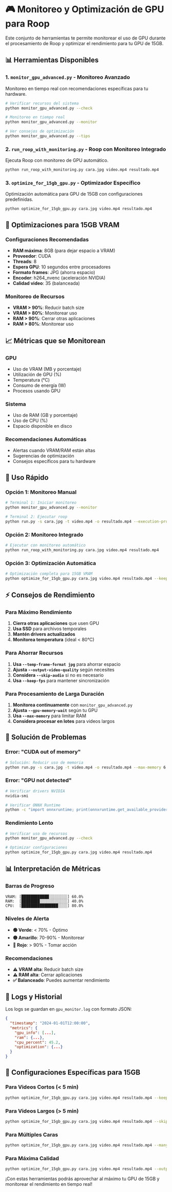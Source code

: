 # 🎮 Monitoreo y Optimización de GPU para Roop

Este conjunto de herramientas te permite monitorear el uso de GPU durante el procesamiento de Roop y optimizar el rendimiento para tu GPU de 15GB.

## 📊 Herramientas Disponibles

### 1. `monitor_gpu_advanced.py` - Monitoreo Avanzado
Monitoreo en tiempo real con recomendaciones específicas para tu hardware.

```bash
# Verificar recursos del sistema
python monitor_gpu_advanced.py --check

# Monitoreo en tiempo real
python monitor_gpu_advanced.py --monitor

# Ver consejos de optimización
python monitor_gpu_advanced.py --tips
```

### 2. `run_roop_with_monitoring.py` - Roop con Monitoreo Integrado
Ejecuta Roop con monitoreo de GPU automático.

```bash
python run_roop_with_monitoring.py cara.jpg video.mp4 resultado.mp4
```

### 3. `optimize_for_15gb_gpu.py` - Optimizador Específico
Optimización automática para GPU de 15GB con configuraciones predefinidas.

```bash
python optimize_for_15gb_gpu.py cara.jpg video.mp4 resultado.mp4
```

## 🎯 Optimizaciones para 15GB VRAM

### Configuraciones Recomendadas
- **RAM máxima**: 8GB (para dejar espacio a VRAM)
- **Proveedor**: CUDA
- **Threads**: 8
- **Espera GPU**: 10 segundos entre procesadores
- **Formato frames**: JPG (ahorra espacio)
- **Encoder**: h264_nvenc (aceleración NVIDIA)
- **Calidad video**: 35 (balanceada)

### Monitoreo de Recursos
- **VRAM > 90%**: Reducir batch size
- **VRAM > 80%**: Monitorear uso
- **RAM > 90%**: Cerrar otras aplicaciones
- **RAM > 80%**: Monitorear uso

## 📈 Métricas que se Monitorean

### GPU
- Uso de VRAM (MB y porcentaje)
- Utilización de GPU (%)
- Temperatura (°C)
- Consumo de energía (W)
- Procesos usando GPU

### Sistema
- Uso de RAM (GB y porcentaje)
- Uso de CPU (%)
- Espacio disponible en disco

### Recomendaciones Automáticas
- Alertas cuando VRAM/RAM están altas
- Sugerencias de optimización
- Consejos específicos para tu hardware

## 🚀 Uso Rápido

### Opción 1: Monitoreo Manual
```bash
# Terminal 1: Iniciar monitoreo
python monitor_gpu_advanced.py --monitor

# Terminal 2: Ejecutar roop
python run.py -s cara.jpg -t video.mp4 -o resultado.mp4 --execution-provider cuda --max-memory 8
```

### Opción 2: Monitoreo Integrado
```bash
# Ejecutar con monitoreo automático
python run_roop_with_monitoring.py cara.jpg video.mp4 resultado.mp4
```

### Opción 3: Optimización Automática
```bash
# Optimización completa para 15GB VRAM
python optimize_for_15gb_gpu.py cara.jpg video.mp4 resultado.mp4 --keep-fps
```

## ⚡ Consejos de Rendimiento

### Para Máximo Rendimiento
1. **Cierra otras aplicaciones** que usen GPU
2. **Usa SSD** para archivos temporales
3. **Mantén drivers actualizados**
4. **Monitorea temperatura** (ideal < 80°C)

### Para Ahorrar Recursos
1. **Usa `--temp-frame-format jpg`** para ahorrar espacio
2. **Ajusta `--output-video-quality`** según necesites
3. **Considera `--skip-audio`** si no es necesario
4. **Usa `--keep-fps`** para mantener sincronización

### Para Procesamiento de Larga Duración
1. **Monitorea continuamente** con `monitor_gpu_advanced.py`
2. **Ajusta `--gpu-memory-wait`** según tu GPU
3. **Usa `--max-memory`** para limitar RAM
4. **Considera procesar en lotes** para videos largos

## 🔧 Solución de Problemas

### Error: "CUDA out of memory"
```bash
# Solución: Reducir uso de memoria
python run.py -s cara.jpg -t video.mp4 -o resultado.mp4 --max-memory 6 --gpu-memory-wait 15
```

### Error: "GPU not detected"
```bash
# Verificar drivers NVIDIA
nvidia-smi

# Verificar ONNX Runtime
python -c "import onnxruntime; print(onnxruntime.get_available_providers())"
```

### Rendimiento Lento
```bash
# Verificar uso de recursos
python monitor_gpu_advanced.py --check

# Optimizar configuraciones
python optimize_for_15gb_gpu.py cara.jpg video.mp4 resultado.mp4
```

## 📊 Interpretación de Métricas

### Barras de Progreso
```
VRAM: [████████████░░░░░░░░] 60.0%
RAM:  [████████░░░░░░░░░░░░] 40.0%
CPU:  [████████████████░░░░] 80.0%
```

### Niveles de Alerta
- **🟢 Verde**: < 70% - Óptimo
- **🟡 Amarillo**: 70-90% - Monitorear
- **🔴 Rojo**: > 90% - Tomar acción

### Recomendaciones
- **⚠️ VRAM alta**: Reducir batch size
- **⚠️ RAM alta**: Cerrar aplicaciones
- **✅ Balanceado**: Puedes aumentar rendimiento

## 📝 Logs y Historial

Los logs se guardan en `gpu_monitor.log` con formato JSON:
```json
{
  "timestamp": "2024-01-01T12:00:00",
  "metrics": {
    "gpu_info": [...],
    "ram": {...},
    "cpu_percent": 45.2,
    "optimization": {...}
  }
}
```

## 🎯 Configuraciones Específicas para 15GB

### Para Videos Cortos (< 5 min)
```bash
python optimize_for_15gb_gpu.py cara.jpg video.mp4 resultado.mp4 --keep-fps
```

### Para Videos Largos (> 5 min)
```bash
python optimize_for_15gb_gpu.py cara.jpg video.mp4 resultado.mp4 --skip-audio --temp-frame-format jpg
```

### Para Múltiples Caras
```bash
python optimize_for_15gb_gpu.py cara.jpg video.mp4 resultado.mp4 --many-faces --gpu-memory-wait 15
```

### Para Máxima Calidad
```bash
python optimize_for_15gb_gpu.py cara.jpg video.mp4 resultado.mp4 --output-video-quality 20 --temp-frame-format png
```

¡Con estas herramientas podrás aprovechar al máximo tu GPU de 15GB y monitorear el rendimiento en tiempo real! 